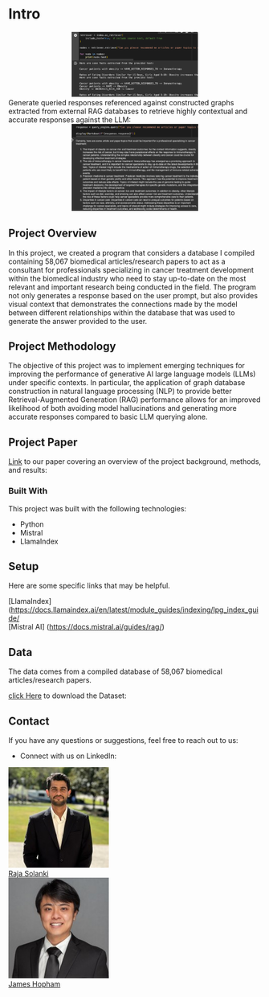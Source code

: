 # Intro
<div align="center">
<img src="./Images/Figure 1. Node Generation.png" width="50%"/>
<br/>
</div>
Generate queried responses referenced against constructed graphs extracted from external RAG databases to retrieve highly contextual
and accurate responses against the LLM:
<br/>
<div align="center">
<img src="./Images/Figure 2. Outputted Response.png" width="50%"/>
<br/>
</div>

## Project Overview
In this project, we created a program that considers a database I compiled containing 58,067 
biomedical articles/research papers to act as a consultant for professionals specializing in 
cancer treatment development within the biomedical industry who need to stay up-to-date on the 
most relevant and important research being conducted in the field.  The program not only generates 
a response based on the user prompt, but also provides visual context that demonstrates the connections 
made by the model between different relationships within the database that was used to generate the answer provided to the user.  

## Project Methodology

The objective of this project was to implement emerging techniques for improving the 
performance of generative AI large language models (LLMs) under specific contexts.  In particular, the 
application of graph database construction in natural language processing (NLP) to provide better 
Retrieval-Augmented Generation (RAG) performance allows for an improved likelihood of both avoiding 
model hallucinations and generating more accurate responses compared to basic LLM querying alone.

## Project Paper
[Link](https://github.com/Solanki-Raja/Graph-RAG-LLM-Research-Consultant/blob/main/Graph%20Rag%20Project%20Write-Up.pdf) to our paper covering an overview of the project background, methods, and results:


### Built With

This project was built with the following technologies:

- Python
- Mistral
- LlamaIndex


## Setup
Here are some specific links that may be helpful.

[LlamaIndex](https://docs.llamaindex.ai/en/latest/module_guides/indexing/lpg_index_guide/ <br/>
[Mistral AI] (https://docs.mistral.ai/guides/rag/) <br/>

## Data
The data comes from a compiled database of 58,067 biomedical articles/research papers.

[click Here](https://github.com/jameshopham/Datasets/blob/main/Combined_Clinical_Trials_Articles.csv ) to download the Dataset: 



## Contact

If you have any questions or suggestions, feel free to reach out to us:

- Connect with us on LinkedIn:


<div class="container">
  
  <div>
    <img src="./Images/1718304683335.jpeg" alt="Raja Solanki">
    <br>
    <a href="https://www.linkedin.com/in/solankiraja/" target="_blank">Raja Solanki</a>
  </div>
  <div>
    <img src="./Images/1706388570200.jpeg" alt="James Hopham">
    <br>
    <a href="https://www.linkedin.com/in/james-hopham-2440352a5/" target="_blank">James Hopham</a>
  </div>
</div>




